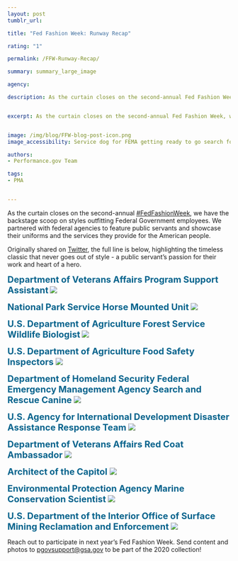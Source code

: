 ```yaml
---
layout: post
tumblr_url:

title: "Fed Fashion Week: Runway Recap"

rating: "1"

permalink: /FFW-Runway-Recap/

summary: summary_large_image

agency:

description: As the curtain closes on the second-annual Fed Fashion Week, we have the backstage scoop on styles outfitting Federal Government employees. We partnered with agencies to feature public servants and showcase their uniforms and the services they provide for the American people.


excerpt: As the curtain closes on the second-annual Fed Fashion Week, we have the backstage scoop on styles outfitting Federal Government employees. We partnered with agencies to feature public servants and showcase their uniforms and the services they provide for the American people.


image: /img/blog/FFW-blog-post-icon.png
image_accessibility: Service dog for FEMA getting ready to go search for hurricane survivors in Puerto Rico.

authors:
- Performance.gov Team

tags:
- PMA


---
```

As the curtain closes on the second-annual [#FedFashionWeek](https://twitter.com/hashtag/FedFashionWeek?src=hashtag_click), we have the backstage scoop on styles outfitting Federal Government employees. We partnered with federal agencies to feature public servants and showcase their uniforms and the services they provide for the American people.

Originally shared on [Twitter](https://twitter.com/PerformanceGov), the full line is below, highlighting the timeless classic that never goes out of style - a public servant’s passion for their work and heart of a hero.

<b style="font-size: 20px; color: 07648d">**Department of Veterans Affairs Program Support Assistant**</b>
<a href="{{ site.baseurl }}/img/blog/FFW-fema"><img src="{{ site.baseurl }}/img/blog/FFW-fema.PNG"></a>

<b style="font-size: 20px; color: 07648d">**National Park Service Horse Mounted Unit**</b>
<a href="{{ site.baseurl }}/img/blog/FFW-uspo"><img src="{{ site.baseurl }}/img/blog/FFW-uspo.PNG"></a>

<b style="font-size: 20px; color: 07648d">**U.S. Department of Agriculture Forest Service Wildlife Biologist**</b>
<a href="{{ site.baseurl }}/img/blog/FFW-usda"><img src="{{ site.baseurl }}/img/blog/FFW-usda.PNG"></a>

<b style="font-size: 20px; color: 07648d">**U.S. Department of Agriculture Food Safety Inspectors** </b>
<a href="{{ site.baseurl }}/img/blog/FFW-usda-1"><img src="{{ site.baseurl }}/img/blog/FFW-usda-1.PNG"></a>

<b style="font-size: 20px; color: 07648d">**Department of Homeland Security Federal Emergency Management Agency Search and Rescue Canine** </b>
<a href="{{ site.baseurl }}/img/blog/FFW-fema-1"><img src="{{ site.baseurl }}/img/blog/FFW-fema-1.PNG"></a>

<b style="font-size: 20px; color: 07648d">**U.S. Agency for International Development Disaster Assistance Response Team** </b>
<a href="{{ site.baseurl }}/img/blog/FFW-usaid"><img src="{{ site.baseurl }}/img/blog/FFW-usaid.PNG"></a>

<b style="font-size: 20px; color: 07648d">**Department of Veterans Affairs Red Coat Ambassador** </b>
<a href="{{ site.baseurl }}/img/blog/FFW-va"><img src="{{ site.baseurl }}/img/blog/FFW-va.PNG"></a>

<b style="font-size: 20px; color: 07648d">**Architect of the Capitol** </b>
<a href="{{ site.baseurl }}/img/blog/FFW-capitol"><img src="{{ site.baseurl }}/img/blog/FFW-capitol.PNG"></a>

<b style="font-size: 20px; color: 07648d">**Environmental Protection Agency Marine Conservation Scientist** </b>
<a href="{{ site.baseurl }}/img/blog/FFW-epa"><img src="{{ site.baseurl }}/img/blog/FFW-epa.PNG"></a>

<b style="font-size: 20px; color: 07648d">**U.S. Department of the Interior Office of Surface Mining Reclamation and Enforcement** </b>
<a href="{{ site.baseurl }}/img/blog/FFW-interior"><img src="{{ site.baseurl }}/img/blog/FFW-interior.PNG"></a>

Reach out to participate in next year’s Fed Fashion Week. Send content and photos to [pgovsupport@gsa.gov](pgovsupport@gsa.gov) to be part of the 2020 collection!
